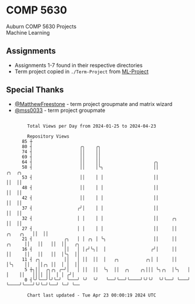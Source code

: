 # COMP 5630
Auburn COMP 5630 Projects  
Machine Learning

## Assignments
- Assignments 1-7 found in their respective directories
- Term project copied in `./Term-Project` from [ML-Project](https://github.com/wumphlett/ML-Project)

## Special Thanks
- [@MatthewFreestone](https://github.com/MatthewFreestone) - term project groupmate and matrix wizard
- [@mss0033](https://github.com/mss0033) - term project groupmate

```

        Total Views per Day from 2024-01-25 to 2024-04-23

        Repository Views
      85 ┼
      80 ┤                  ╭╮    ╭╮
      74 ┤                  ││    ││
      69 ┤                  ││    ││
      64 ┤                  ││    ││                    ╭╮
      58 ┤                  ││    │╰╮                   ││                            ╭╮  ╭╮
      53 ┤                  ││    │ │                   ││                            ││  ││
      48 ┤                  ││    │ │                   ││                            ││  ││
      42 ┤                  ││    │ │                   ││                            ││  ││
      37 ┤                 ╭╯│    │ │                   ││                            ││  ││
      32 ┤                 │ │    │ │                   ││     ╭╮                     ││  ││
      27 ┤                 │ │    │ │                   ││     ││           ╭╮   ╭╮   ││  ││
      21 ┤            ╭╮   │ │ ╭╮ │ ╰╮                  ││     ││    ╭╮     ││   ││   ││  ││   ╭╮
      16 ┤            ││   │ │╭╯╰╮│  │                 ╭╯│     ││    ││     ││   ││   ││  │╰╮  ││
      11 ┤ ╭╮         ││   │ ││  ││  │   ╭╮          ╭╮│ │     ││    │╰╮    ││   ││╭╮ ││  │ │  ││
       5 ┼╮││  ╭╮╭╮ ╭─╯│   │ ││  ││  ╰╮  ││  ╭╮    ╭╮│││ ╰╮╭╮  │╰╮   │ │    ││   ││││ ││  │ │ ╭╯│
       0 ┤╰╯╰──╯╰╯╰─╯  ╰───╯ ╰╯  ╰╯   ╰──╯╰──╯╰────╯╰╯╰╯  ╰╯╰──╯ ╰───╯ ╰────╯╰───╯╰╯╰─╯╰──╯ ╰─╯ ╰──

        Chart last updated - Tue Apr 23 00:00:19 2024 UTC
        
```
